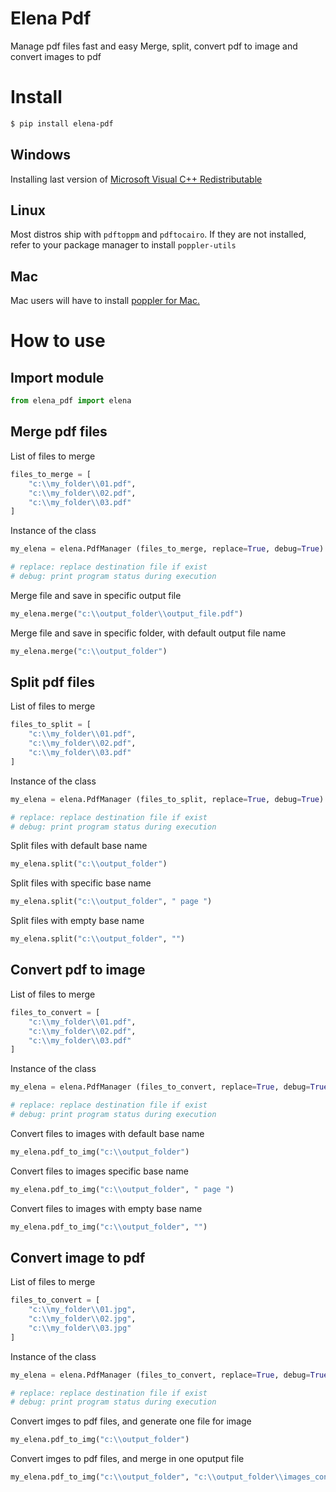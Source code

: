 # Elena Pdf
Manage pdf files fast and easy
Merge, split, convert pdf to image and convert images to pdf

# Install 
```bash
$ pip install elena-pdf
```

## Windows

Installing last version of [Microsoft Visual C++ Redistributable](https://support.microsoft.com/en-us/topic/the-latest-supported-visual-c-downloads-2647da03-1eea-4433-9aff-95f26a218cc0)

## Linux

Most distros ship with `pdftoppm` and `pdftocairo`. If they are not installed, refer to your package manager to install `poppler-utils`

## Mac

Mac users will have to install [poppler for Mac.](http://macappstore.org/poppler/)

# How to use

## Import module
``` python
from elena_pdf import elena
```

## Merge pdf files

List of files to merge
``` python
files_to_merge = [
    "c:\\my_folder\\01.pdf",
    "c:\\my_folder\\02.pdf",
    "c:\\my_folder\\03.pdf"
]
```

Instance of the class
``` python
my_elena = elena.PdfManager (files_to_merge, replace=True, debug=True)

# replace: replace destination file if exist
# debug: print program status during execution
```

Merge file and save in specific output file
``` python
my_elena.merge("c:\\output_folder\\output_file.pdf")
```

Merge file and save in specific folder, with default output file name
``` python
my_elena.merge("c:\\output_folder")
```

## Split pdf files

List of files to merge
``` python
files_to_split = [
    "c:\\my_folder\\01.pdf",
    "c:\\my_folder\\02.pdf",
    "c:\\my_folder\\03.pdf"
]
```

Instance of the class
``` python
my_elena = elena.PdfManager (files_to_split, replace=True, debug=True)

# replace: replace destination file if exist
# debug: print program status during execution
```

Split files with default base name
``` python
my_elena.split("c:\\output_folder")
```

Split files with specific base name
``` python
my_elena.split("c:\\output_folder", " page ")
```

Split files with empty base name
``` python
my_elena.split("c:\\output_folder", "")
```

## Convert pdf to image

List of files to merge
``` python
files_to_convert = [
    "c:\\my_folder\\01.pdf",
    "c:\\my_folder\\02.pdf",
    "c:\\my_folder\\03.pdf"
]
```

Instance of the class
``` python
my_elena = elena.PdfManager (files_to_convert, replace=True, debug=True)

# replace: replace destination file if exist
# debug: print program status during execution
```

Convert files to images with default base name
``` python
my_elena.pdf_to_img("c:\\output_folder")
```

Convert files to images specific base name
``` python
my_elena.pdf_to_img("c:\\output_folder", " page ")
```

Convert files to images with empty base name
``` python
my_elena.pdf_to_img("c:\\output_folder", "")
```

## Convert image to pdf

List of files to merge
``` python
files_to_convert = [
    "c:\\my_folder\\01.jpg",
    "c:\\my_folder\\02.jpg",
    "c:\\my_folder\\03.jpg"
]
```

Instance of the class
``` python
my_elena = elena.PdfManager (files_to_convert, replace=True, debug=True)

# replace: replace destination file if exist
# debug: print program status during execution
```

Convert imges to pdf files, and generate one file for image
``` python
my_elena.pdf_to_img("c:\\output_folder")
```

Convert imges to pdf files, and merge in one oputput file
``` python
my_elena.pdf_to_img("c:\\output_folder", "c:\\output_folder\\images_converted.pdf")
```
